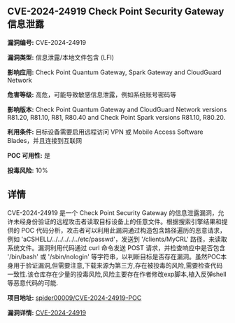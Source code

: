 ## CVE-2024-24919 Check Point Security Gateway 信息泄露

**漏洞编号:** CVE-2024-24919

**漏洞类型:** 信息泄露/本地文件包含 (LFI)

**影响应用:** Check Point Quantum Gateway, Spark Gateway and CloudGuard Network

**危害等级:** 高危，可能导致敏感信息泄露，例如系统账号密码等

**影响版本:** Check Point Quantum Gateway and CloudGuard Network versions R81.20, R81.10, R81, R80.40 and Check Point Spark versions R81.10, R80.20.

**利用条件:** 目标设备需要启用远程访问 VPN 或 Mobile Access Software Blades，并且连接到互联网

**POC 可用性:** 是

**投毒风险:** 10%

## 详情

CVE-2024-24919 是一个 Check Point Security Gateway 的信息泄露漏洞，允许未经身份验证的远程攻击者读取目标设备上的任意文件。根据搜索引擎结果和提供的 POC 代码分析，攻击者可以利用此漏洞通过构造包含路径遍历的恶意请求，例如 'aCSHELL/../../../../../etc/passwd'，发送到 '/clients/MyCRL' 路径，来读取系统文件。漏洞利用代码通过 curl 命令发送 POST 请求，并检查响应中是否包含 '/bin/bash' 或 '/sbin/nologin' 等字符串，以判断目标是否存在漏洞。虽然POC本身用于验证漏洞,但需要注意,下载来源为第三方,存在被投毒的风险,需要检查代码一致性.该仓库存在少量的投毒风险,风险主要存在作者修改exp脚本,植入反弹shell等恶意代码的可能.

**项目地址:** [spider00009/CVE-2024-24919-POC](https://github.com/spider00009/CVE-2024-24919-POC)

**漏洞详情:** [CVE-2024-24919](https://nvd.nist.gov/vuln/detail/CVE-2024-24919)